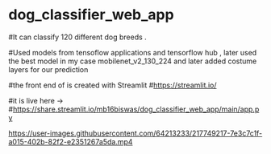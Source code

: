 # dog_classifier_web_app
#It can classify 120 different dog breeds .

#Used models from tensoflow applications and tensorflow hub , later used the best model in my case mobilenet_v2_130_224 and later added costume layers for our prediction 

#the front end of is created with Streamlit 
#https://streamlit.io/  

#it is live here ->
#https://share.streamlit.io/mb16biswas/dog_classifier_web_app/main/app.py


<!---https://user-images.githubusercontent.com/64213233/137639122-529cf04c-d82a-47f3-aa31-ca1fdc3a46df.mp4--->


https://user-images.githubusercontent.com/64213233/217749217-7e3c7c1f-a015-402b-82f2-e2351267a5da.mp4

